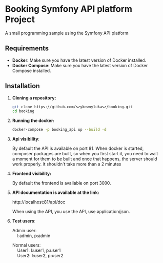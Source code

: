 # Booking Symfony API platform Project

A small programming sample using the Symfony API platform

## Requirements

- **Docker**: Make sure you have the latest version of Docker installed.
- **Docker Compose**: Make sure you have the latest version of Docker Compose installed.

## Installation

1. **Cloning a repository:**

   ```bash
   git clone https://github.com/szykownylukasz/booking.git
   cd booking
   ```
2. **Running the docker:**
   ```bash
   docker-compose -p booking_api up --build -d
   ```
3. **Api visibility:**  
  
   By default the API is available on port 81. When docker is started, composer packages are built, so when you first start it, you need to wait a moment for them to be built and once that happens, the server should work properly.
   It shouldn't take more than a 2 minutes
4. **Frontend visibility:**  
  
   By default the frontend is available on port 3000.
5. **API documentation is available at the link:** 
   
	http://localhost:81/api/doc
	
	When using the API, you use the API, use application/json.

6. **Test users:**  
  
   Admin user:  
&nbsp;&nbsp;&nbsp;&nbsp;l:admin, p:admin  
  
   Normal users:  
&nbsp;&nbsp;&nbsp;&nbsp;User1: l:user1, p:user1  
&nbsp;&nbsp;&nbsp;&nbsp;User2: l:user2, p:user2  